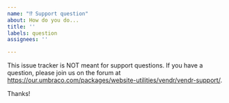 ```yaml
---
name: "⁉️ Support question"
about: How do you do...
title: ''
labels: question
assignees: ''

---
```


This issue tracker is NOT meant for support questions. If you have a question,
please join us on the forum at https://our.umbraco.com/packages/website-utilities/vendr/vendr-support/.

Thanks!
